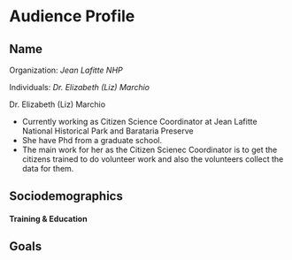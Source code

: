 # Audience Profile

## Name
Organization: _Jean Lafitte NHP_

Individuals: _Dr. Elizabeth (Liz) Marchio_

Dr. Elizabeth (Liz) Marchio

- Currently working as Citizen Science Coordinator at Jean Lafitte National Historical Park and Barataria Preserve
- She have Phd from a graduate school.
- The main work for her as the Citizen Scienec Coordinator is to get the citizens trained to do volunteer work and also the volunteers collect the data for them.

## Sociodemographics

#### Training & Education

## Goals

